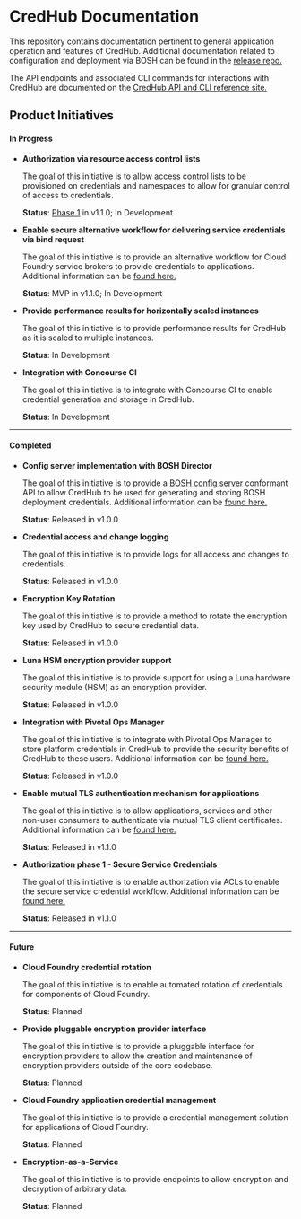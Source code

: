 # CredHub Documentation

This repository contains documentation pertinent to general application operation and features of CredHub. Additional documentation related to configuration and deployment via BOSH can be found in the [release repo.](https://github.com/pivotal-cf/credhub-release/tree/master/docs)

The API endpoints and associated CLI commands for interactions with CredHub are documented on the [CredHub API and CLI reference site.](https://credhub-api.cfapps.io)

## Product Initiatives

#### In Progress 

* **Authorization via resource access control lists**

    The goal of this initiative is to allow access control lists to be provisioned on credentials and namespaces to allow for granular control of access to credentials.

    **Status**: [Phase 1](authorization-phase1.md) in v1.1.0; In Development

* **Enable secure alternative workflow for delivering service credentials via bind request**

    The goal of this initiative is to provide an alternative workflow for Cloud Foundry service brokers to provide credentials to applications. Additional information can be [found here.](secure-service-credentials.md)

    **Status**: MVP in v1.1.0; In Development

* **Provide performance results for horizontally scaled instances**

    The goal of this initiative is to provide performance results for CredHub as it is scaled to multiple instances. 

    **Status**: In Development

* **Integration with Concourse CI**

    The goal of this initiative is to integrate with Concourse CI to enable credential generation and storage in CredHub.

    **Status**: In Development

***

#### Completed

* **Config server implementation with BOSH Director**

    The goal of this initiative is to provide a [BOSH config server][1] conformant API to allow CredHub to be used for generating and storing BOSH deployment credentials. Additional information can be [found here.](bosh-config-server.md)

    **Status**: Released in v1.0.0

[1]:https://github.com/cloudfoundry/bosh-notes/blob/master/config-server.md

* **Credential access and change logging**

    The goal of this initiative is to provide logs for all access and changes to credentials.

    **Status**: Released in v1.0.0

* **Encryption Key Rotation**

    The goal of this initiative is to provide a method to rotate the encryption key used by CredHub to secure credential data.

    **Status**: Released in v1.0.0

* **Luna HSM encryption provider support**

    The goal of this initiative is to provide support for using a Luna hardware security module (HSM) as an encryption provider.

    **Status**: Released in v1.0.0

* **Integration with Pivotal Ops Manager**

    The goal of this initiative is to integrate with Pivotal Ops Manager to store platform credentials in CredHub to provide the security benefits of CredHub to these users. Additional information can be [found here.](https://docs.pivotal.io/tiledev/credhub.html)

    **Status**: Released in v1.0.0

* **Enable mutual TLS authentication mechanism for applications**

    The goal of this initiative is to allow applications, services and other non-user consumers to authenticate via mutual TLS client certificates. Additional information can be [found here.](mutual-tls.md)

    **Status**: Released in v1.1.0

* **Authorization phase 1 - Secure Service Credentials**

    The goal of this initiative is to enable authorization via ACLs to enable the secure service credential workflow. Additional information can be [found here.](authorization-phase1.md)

    **Status**: Released in v1.1.0

***

#### Future

* **Cloud Foundry credential rotation**

    The goal of this initiative is to enable automated rotation of credentials for components of Cloud Foundry.

    **Status**: Planned

* **Provide pluggable encryption provider interface**

    The goal of this initiative is to provide a pluggable interface for encryption providers to allow the creation and maintenance of encryption providers outside of the core codebase.

    **Status**: Planned

* **Cloud Foundry application credential management**

    The goal of this initiative is to provide a credential management solution for applications of Cloud Foundry.

    **Status**: Planned

* **Encryption-as-a-Service**

    The goal of this initiative is to provide endpoints to allow encryption and decryption of arbitrary data.

    **Status**: Planned


